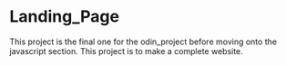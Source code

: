 # Landing_Page
This project is the final one for the odin_project before moving onto the javascript section. This project is to make a complete website.